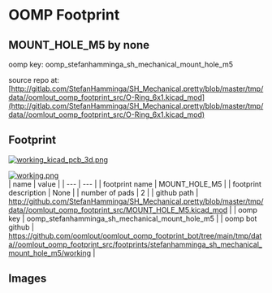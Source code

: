 # OOMP Footprint  
## MOUNT_HOLE_M5  by none  
  
oomp key: oomp_stefanhamminga_sh_mechanical_mount_hole_m5  
  
source repo at: [http://gitlab.com/StefanHamminga/SH_Mechanical.pretty/blob/master/tmp/data//oomlout_oomp_footprint_src/O-Ring_6x1.kicad_mod](http://gitlab.com/StefanHamminga/SH_Mechanical.pretty/blob/master/tmp/data//oomlout_oomp_footprint_src/O-Ring_6x1.kicad_mod)  
## Footprint  
  
[![working_kicad_pcb_3d.png](working_kicad_pcb_3d_600.png)](working_kicad_pcb_3d.png)  
  
[![working.png](working_600.png)](working.png)  
| name | value | 
| --- | --- | 
| footprint name | MOUNT_HOLE_M5 | 
| footprint description | None | 
| number of pads | 2 | 
| github path | http://github.com/StefanHamminga/SH_Mechanical.pretty/blob/master/tmp/data//oomlout_oomp_footprint_src/MOUNT_HOLE_M5.kicad_mod | 
| oomp key | oomp_stefanhamminga_sh_mechanical_mount_hole_m5 | 
| oomp bot github | https://github.com/oomlout/oomlout_oomp_footprint_bot/tree/main/tmp/data//oomlout_oomp_footprint_src/footprints/stefanhamminga_sh_mechanical_mount_hole_m5/working | 
## Images  
